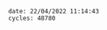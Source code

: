 

                date: 22/04/2022 11:14:43
                cycles: 48780

                         